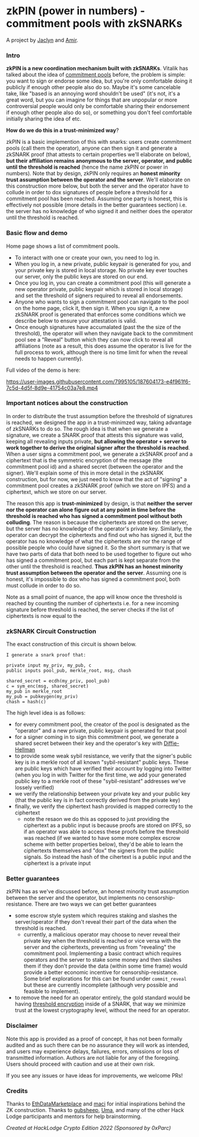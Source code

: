 # zkPIN (power in numbers) - commitment pools with zkSNARKs

A project by [Jaclyn](https://twitter.com/straightupjac) and [Amir](https://twitter.com/amirbolous).

### Intro

**zkPIN is a new coordination mechanism built with zkSNARKs**. Vitalik has talked about the idea of [commitment pools](https://vitalik.ca/general/2022/06/12/nonfin.html) before, the problem is simple: you want to sign or endorse some idea, but you're only comfortable doing it publicly if enough other people also do so. Maybe it's some cancelable take, like "based is an annoying word shouldn't be used" (it's not, it's a great word, but you can imagine for things that are unpopular or more controversial people would only be comfortable sharing their endorsement if enough other people also do so), or something you don't feel comfortable initially sharing the idea of etc.

**How do we do this in a trust-minimized way**?

zkPIN is a basic implemention of this with snarks: users create commitment pools (call them the operator), anyone can then sign it and generate a zkSNARK proof (that attests to certain properties we'll elaborate on below), **but their affiliation remains anonymous to the server, operator, and public until the threshold is reached** (hence the name zkPIN or power in numbers). Note that by design, zkPIN only requires an **honest minority trust assumption between the operator and the server**. We'll elaborate on this construction more below, but both the server and the operator have to collude in order to dox signatures of people before a threshold for a commitment pool has been reached. Assuming one party is honest, this is effectively not possible (more details in the better guarantees section) i.e. the server has no knowledge of who signed it and neither does the operator until the threshold is reached.

### Basic flow and demo

Home page shows a list of commitment pools.

-   To interact with one or create your own, you need to log in.
-   When you log in, a new private, public keypair is generated for you, and your private key is stored in local storage. No private key ever touches our server, only the public keys are stored on our end.
-   Once you log in, you can create a commitment pool (this will generate a new operator private, public keypair which is stored in local storage) and set the threshold of signers required to reveal all endorsements.
-   Anyone who wants to sign a commitment pool can navigate to the pool on the home page, click it, then sign it. When you sign it, a new zkSNARK proof is generated that enforces some conditions which we describe below to ensure your attestation is valid.
-   Once enough signatures have accumalated (past the the size of the threshold), the operator will when they navigate back to the commitment pool see a "Reveal" button which they can now click to reveal all affiliations (note as a result, this does assume the operator is live for the full process to work, although there is no time limit for when the reveal needs to happen currently).

Full video of the demo is here:

https://user-images.githubusercontent.com/7995105/187604173-e4f961f6-7c5d-4d5f-8d9e-41754c03a7e8.mp4

### Important notices about the construction

In order to distribute the trust assumption before the threshold of signatures is reached, we designed the app in a trust-minimzed way, taking advantage of zkSNARKs to do so. The rough idea is that when we generate a signature, we create a SNARK proof that attests this signature was valid, keeping all revealing inputs private, **but allowing the operator + server to work together to derive the original signer after the threshold is reached**. When a user signs a commitment pool, we generate a zkSNARK proof and a ciphertext that is the symmetric encryption of the message (the commitment pool id) and a shared secret (between the operator and the signer). We'll explain some of this in more detail in the zkSNARK construction, but for now, we just need to know that the act of "signing" a commitment pool creates a zkSNARK proof (which we store on IPFS) and a ciphertext, which we store on our server.

The reason this app is **trust-minimized** by design, is that **neither the server nor the operator can alone figure out at any point in time before the threshold is reached who has signed a commitment pool without both colluding**. The reason is because the ciphertexts are stored on the server, but the server has no knowledge of the operator's private key. Similarly, the operator can decrypt the ciphertexts and find out who has signed it, but the operator has no knowledge of what the ciphertexts are nor the range of possible people who could have signed it. So the short summary is that we have two parts of data that both need to be used together to figure out who has signed a commitment pool, but each part is kept separate from the other until the threshold is reached. **Thus zkPIN has an honest minority trust assumption between the operator and the server**. Assuming one is honest, it's impossible to dox who has signed a commitment pool, both must collude in order to do so.

Note as a small point of nuance, the app will know once the threshold is reached by counting the number of ciphertexts i.e. for a new incoming signature before threshold is reached, the server checks if the list of ciphertexts is now equal to the

### zkSNARK Circuit Construction

The exact construction of this circuit is shown below.

```
I generate a snark proof that:

private input my_priv, my_pub, c
public inputs pool_pub, merkle_root, msg, chash

shared_secret = ecdh(my_priv, pool_pub)
c = sym_enc(msg, shared_secret)
my_pub in merkle_root
my_pub = pubkeygen(my_priv)
chash = hash(c)
```

The high level idea is as follows:

-   for every commitment pool, the creator of the pool is designated as the "operator" and a new private, public keypair is generated for that pool
-   for a signer coming in to sign this commitment pool, we generate a shared secret between their key and the operator's key with [Diffie-Hellman](https://en.wikipedia.org/wiki/Diffie%E2%80%93Hellman_key_exchange)
-   to provide some weak sybil resistance, we verify that the signer's public key is in a merkle root of all known "sybil-resistant" public keys. These are public keys which have
    verified their account by logging into Twitter (when you log in with Twitter for the first time, we add your generated public key to a merkle root of these "sybil-resistant" addresses we've lossely verified)
-   we verify the relationship between your private key and your public key (that the public key is in fact correctly derived from the private key)
-   finally, we verify the ciphertext hash provided is mapped correctly to the ciphertext
    -   note the resaon we do this as opposed to just providing the ciphertext as a public input is because proofs are stored on IPFS, so if an operator was able to access these proofs before the threshold was reached (if we wanted to have some more complex escrow scheme with better properties below), they'd be able to learn the ciphertexts themselves and "dox" the signers from the public signals. So instead the hash of the cihertext is a public input and the ciphertext is a private input

### Better guarantees

zkPIN has as we've discussed before, an honest minority trust assumption between the server and the operator, but implements no censorship-resistance. There are two ways we can get better guarantees

-   some escrow style system which requires staking and slashes the server/operator if they don't reveal their part of the data when the threshold is reached.
    -   currently, a malicious operator may choose to never reveal their private key when the threshold is reached or vice versa with the server and the ciphertexts, preventing us from "revealing" the commitment pool. Implementing a basic contract which requires operators and the server to stake some money and then slashes them if they don't provide the data (within some time frame) would provide a better economic incentive for censorship-resistance. Some brief explorations for this can be found under `commit_reveal` but these are currently incomplete (although very possible and feasible to implement).
-   to remove the need for an operator entirely, the gold standard would be having [threshold encryption](https://en.wikipedia.org/wiki/Threshold_cryptosystem) inside of a SNARK, that way we minimize trust at the lowest cryptography level, without the need for an operator.

### Disclaimer

Note this app is provided as a proof of concept, it has not been formally audited and as such there can be no assurance they will work as intended, and users may experience delays, failures, errors, omissions or loss of transmitted information. Authors are not liable for any of the foregoing. Users should proceed with caution and use at their own risk.

If you see any issues or have ideas for improvements, we welcome PRs!

### Credits

Thanks to [EthDataMarketplace](https://github.com/nulven/EthDataMarketplace/) and [maci](https://github.com/privacy-scaling-explorations/maci/tree/master/crypto) for initial inspirations behind the ZK construction. Thanks to [gubsheep](https://twitter.com/gubsheep), [Uma](https://twitter.com/pumatheuma), and many of the other Hack Lodge participants and mentors for help brainstorming.

_Created at HackLodge Crypto Edition 2022 (Sponsored by 0xParc)_
